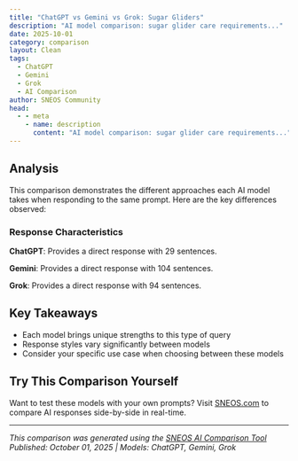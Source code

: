 ```yaml
---
title: "ChatGPT vs Gemini vs Grok: Sugar Gliders"
description: "AI model comparison: sugar glider care requirements..."
date: 2025-10-01
category: comparison
layout: Clean
tags:
  - ChatGPT
  - Gemini
  - Grok
  - AI Comparison
author: SNEOS Community
head:
  - - meta
    - name: description
      content: "AI model comparison: sugar glider care requirements..."
---
```


<ChatComparison
  title="ChatGPT vs Gemini vs Grok: Sugar Gliders"
  prompt="sugar glider care requirements"
  :responses='{
    "ChatGPT": "Sugar gliders are small, nocturnal marsupials native to Australia, Indonesia, and New Guinea. They can make wonderful pets but require specific care to thrive. Here are the primary care requirements for sugar gliders:\n\n### Housing\n- **Cage Size:** Minimum of 24\u201D x 24\u201D x 36\u201D tall, but bigger is always better since sugar gliders love to climb and glide.\n- **Bar Spacing:** No wider than \u00BD inch to prevent escapes.\n- **Material:** Wire cages with a solid base; avoid aquariums due to poor ventilation.\n- **Accessories:** Include branches, ropes, pouches or nesting boxes, exercise wheels (solid surface), and toys for mental stimulation.\n- **Bedding:** Use paper-based or aspen shavings; avoid cedar or pine as they are toxic.\n\n### Environment\n- **Temperature:** Maintain between 75-80\u00B0F (24-27\u00B0C). Avoid drafts and extreme temperature changes.\n- **Lighting:** Provide a natural day/night cycle. They are nocturnal, so they need darkness during the day to rest.\n- **Humidity:** Moderate humidity, around 50-60%. Use a humidifier if air is too dry.\n\n### Diet\n- **Staple Diet:** A balanced diet includes a mix of:\n  - Protein (insects like mealworms, crickets, or specially formulated sugar glider pellets).\n  - Fresh fruits (apples, pears, grapes, melons) and vegetables (carrots, sweet potatoes).\n  - Calcium and vitamin supplements to prevent nutritional deficiencies.\n- **Treats:** Occasional treats like small amounts of honey or yogurt.\n- **Water:** Fresh water should always be available (preferably in a water bottle).\n\n### Social Needs\n- Sugar gliders are highly social animals and should be kept in pairs or small groups to prevent loneliness and depression.\n- They bond strongly with their owners but need gentle, regular handling.\n\n### Health and Hygiene\n- Regularly clean the cage, food dishes, and water bottles.\n- Monitor for any signs of illness (lethargy, weight loss, changes in feces).\n- Provide opportunities for exercise outside the cage in a safe, supervised environment.\n\n### Veterinary Care\n- Establish a relationship with an exotic animal veterinarian.\n- Regular health check-ups and assistance with nail trimming or other care needs.\n\n### Additional Tips\n- Sugar gliders are nocturnal, so they are most active at night.\n- They can live 10-15 years in captivity with proper care.\n- Avoid using scented or chemical cleaning products near their cage.\n\nIf you\u2019re considering sugar gliders as pets, ensure you have the time, resources, and commitment to meet their needs for a happy, healthy life.",
    "Gemini": "Okay, let\u0027s break down the care requirements for sugar gliders.  They\u0027re complex and demanding pets, so thorough research is essential *before* considering getting them.\n\n**Important Considerations *Before* Getting Sugar Gliders:**\n\n*   **Legality:**  Sugar gliders are illegal in some states/countries. Check your local laws *before* even thinking about getting one.\n*   **Commitment:** Sugar gliders can live 10-15 years.  This is a long-term commitment.\n*   **Social Needs:**  Sugar gliders are *highly* social animals and *must* be kept in pairs or small groups. Keeping one alone is considered cruel and will lead to severe depression, behavioral problems, and health issues.\n*   **Nocturnal:** They are most active at night, which means you\u0027ll need to be active during their awake hours to bond with them.\n*   **Veterinary Care:**  You\u0027ll need to find a veterinarian experienced with exotic animals, particularly sugar gliders.  Not all vets are qualified.  This can be expensive.\n*   **Smell:** Sugar gliders have a distinct musky odor.  Males especially scent-mark. While proper cleaning helps, it\u0027s not entirely eliminated.\n*   **Noise:** They can be quite vocal, especially at night.\n*   **Escape Artists:**  They are small, agile, and can squeeze through tiny spaces.  Secure housing and careful handling are crucial.\n*   **Diet:** Their diet is complex and must be prepared carefully. Simply feeding them commercial pellets isn\u0027t sufficient and can lead to health problems.\n\n**Now, let\u0027s dive into the specific care aspects:**\n\n**1. Housing:**\n\n*   **Cage Size:** The bigger, the better! A minimum of 24\u0022 x 24\u0022 x 36\u0022 high *per pair* is recommended.  Taller cages are preferable for climbing. Wire cages with bars spaced no more than 1/2 inch apart are best.\n*   **Cage Material:** Powder-coated wire is ideal. Avoid galvanized metal, as it can be toxic if ingested.\n*   **Location:** Keep the cage in a quiet area, away from direct sunlight, drafts, and extreme temperatures.\n*   **Enrichment:**\n    *   **Sleeping Pouch:**  Provide at least one sleeping pouch per glider (soft fleece or cotton).  Check them regularly for cleanliness.\n    *   **Branches \u0026 Climbing Toys:**  Sugar gliders love to climb. Offer natural wood branches (make sure they are safe wood types), ropes, ladders, and other climbing toys.\n    *   **Toys:**  Provide a variety of safe toys to keep them entertained.  Rotate toys regularly to prevent boredom.  Safe toys include bird toys (without small parts), plastic baby toys, and cardboard tubes.\n    *   **Exercise Wheel:**  A solid-surface, glider-safe exercise wheel is essential for exercise.  Wheels with mesh or bars are dangerous and can cause injuries.\n\n**2. Diet:**\n\n*   **The HPW (High Protein Wombaroo) Diet or BML (Bourbon\u0027s Modified Leadbeater\u0027s) Diet are common starting points.** These recipes are complex and require very precise measurements and ingredients. Variations exist, but it\u0027s best to stick to the original recipes to start with until you gain experience. Here\u0027s a general overview. *It is crucial to do in-depth research on the specific diet you choose and adhere to the recipe meticulously.*\n*   **Base Mix (Protein and Nutrients):**\n    *   HPW: Wombaroo High Protein Supplement is a key ingredient.\n    *   BML: Includes ingredients like baby cereal, honey, hard-boiled eggs, applesauce, and vitamins.\n*   **Fruits and Vegetables:**  Offer a variety of fresh fruits and vegetables daily.  Examples:\n    *   **Fruits:** Apples, grapes, melon, berries, papaya, mango, kiwi\n    *   **Vegetables:** Sweet potato, carrots, corn, green beans, peas\n*   **Insects:** Offer live insects (mealworms, crickets) several times a week as a protein source.  Gut-load the insects before feeding them to your gliders (feed them nutritious food). Dusting the insects with a calcium supplement is a good idea.\n*   **Supplements:**  A calcium supplement is often recommended, especially if you are not using HPW or BML formulas. Follow a vet\u0027s recommendation.\n*   **Water:**  Provide fresh, clean water at all times in a sipper bottle and a small dish.\n*   **Avoid:**\n    *   Chocolate\n    *   Onions\n    *   Garlic\n    *   Avocado\n    *   Processed foods\n    *   Sweets and sugary treats\n    *   Nuts with shells (they can get stuck)\n*   **Feeding Schedule:** Offer the main diet in the evening, as they are nocturnal. Remove uneaten fresh food in the morning.\n\n**3.  Hygiene:**\n\n*   **Cage Cleaning:** Clean the cage thoroughly at least once a week.  Remove soiled bedding and wipe down surfaces.\n*   **Pouch Cleaning:** Wash sleeping pouches regularly.\n*   **Food and Water Dishes:** Wash food and water dishes daily.\n*   **Bathing:** Sugar gliders groom themselves, so you generally don\u0027t need to bathe them. If they get excessively dirty, you can use a damp washcloth to gently spot-clean them.\n\n**4. Handling and Bonding:**\n\n*   **Patience is Key:** Building trust with sugar gliders takes time and patience.\n*   **Start Slowly:** Begin by simply spending time near the cage, talking softly to them.\n*   **Hand-Feeding:** Offer treats from your hand to encourage them to approach you. Mealworms or small pieces of fruit are good options.\n*   **Pouch Time:** Once they are comfortable taking food from you, try to gently coax them into a bonding pouch that you wear.  This allows them to get used to your scent and presence.\n*   **Gentle Handling:** When handling, be gentle and avoid sudden movements. Support their body and tail.\n*   **Consistency:**  Interact with your gliders daily, especially during their active hours (evening and night).\n*   **Never Force Interaction:** If they are scared or stressed, back off and try again later.\n*   **Bonding Pouch:** wearing them close in a bonding pouch during the day helps to solidify the bond.\n\n**5. Health:**\n\n*   **Veterinary Checkups:**  Take your sugar gliders to a veterinarian experienced with exotic animals for regular checkups.\n*   **Common Health Problems:**\n    *   **Calcium Deficiency:** Can lead to hind leg paralysis (HLP). Proper diet and calcium supplementation are crucial.\n    *   **Obesity:**  Caused by overfeeding or a diet too high in fat.\n    *   **Dental Problems:**  Can occur if their diet is too soft.\n    *   **Parasites:**  Can be treated with medication.\n    *   **Stress-Related Illnesses:**  Stress can weaken their immune system and make them susceptible to illness.\n    *   **Injuries:** Can occur from falls or improper handling.\n*   **Signs of Illness:**\n    *   Loss of appetite\n    *   Lethargy\n    *   Diarrhea or constipation\n    *   Weight loss\n    *   Difficulty breathing\n    *   Discharge from eyes or nose\n    *   Changes in behavior\n    *   Self-mutilation\n*   **Isolate sick gliders:** Immediately isolate a sick glider from its cage mates to prevent the spread of illness.\n*   **Seek Veterinary Care Promptly:** If you notice any signs of illness, seek veterinary care immediately.\n\n**6. Enrichment and Mental Stimulation:**\n\n*   **Rotate Toys Regularly:**  Prevent boredom by rotating toys and providing new challenges.\n*   **Foraging Opportunities:**  Hide food in toys or around the cage to encourage natural foraging behavior.\n*   **Supervised Playtime Outside the Cage:**  Allow supervised playtime in a glider-proofed room.  Make sure there are no hazards such as electrical cords, toxic plants, or open windows.\n*   **Social Interaction:**  Spend time interacting with your gliders daily.  Talk to them, play with them, and offer them attention.\n\n**Important Reminders:**\n\n*   **Do your research!**  This is just an overview. Read books, join online forums, and talk to experienced sugar glider owners.\n*   **Find a qualified veterinarian *before* you get sugar gliders.**\n*   **Be prepared for the time, effort, and expense involved in caring for these animals.**\n*   **Consider adopting from a rescue organization.** There are many sugar gliders in need of good homes.\n*   **Don\u0027t get sugar gliders on a whim.**  They are a long-term commitment.\n*   **Never buy a single sugar glider.**\n\nSugar gliders can be rewarding pets for the right person, but they are not for everyone.  Be sure you are prepared to meet their complex needs before bringing them into your home.  Good luck!\n",
    "Grok": "Sugar gliders (Petaurus breviceps) are small, nocturnal marsupials native to Australia, New Guinea, and nearby islands. They are popular as exotic pets due to their small size, adorable appearance, and social nature. However, they have specific care requirements that must be met to ensure their health and well-being. Below is a detailed guide to sugar glider care:\n\n---\n\n### 1. Legal Considerations\n- **Check Local Laws**: Before getting a sugar glider, ensure they are legal to own in your area. Some states, provinces, or countries prohibit or restrict ownership of exotic pets like sugar gliders due to concerns about invasive species or animal welfare.\n- **Permit Requirements**: In some regions, a permit may be required to own a sugar glider.\n\n---\n\n### 2. Social Needs\n- **Social Animals**: Sugar gliders are highly social and should not be kept alone. They thrive in pairs or small groups. Keeping a single sugar glider can lead to loneliness, depression, and behavioral issues.\n- **Bonding with Humans**: They can bond with their owners but require daily interaction and handling to build trust. Spend time with them during their active hours (evenings and nights).\n- **Introduction**: When introducing new sugar gliders, do so gradually in a neutral space to avoid territorial conflicts.\n\n---\n\n### 3. Housing\n- **Cage Size**: Provide a large, tall cage with plenty of vertical space for climbing. A minimum size for a pair of sugar gliders is about 24\u0022 W x 24\u0022 D x 36\u0022 H (larger is better).\n- **Bar Spacing**: The bars should be no more than 0.5 inches apart to prevent escapes or injuries.\n- **Materials**: Use a cage made of uncoated wire mesh for ventilation, but ensure there are no sharp edges. Avoid cages with plastic coatings that gliders can chew.\n- **Enrichment**: Include branches, ropes, ladders, and platforms for climbing and exercise. Provide pouches or nest boxes for sleeping, as sugar gliders like to hide and feel secure.\n- **Location**: Place the cage in a quiet, draft-free area away from direct sunlight and extreme temperatures. Avoid areas with loud noises or high foot traffic during the day, as they are nocturnal and need rest.\n- **Temperature**: Maintain a temperature of 70\u201380\u00B0F (21\u201327\u00B0C). They are sensitive to cold and heat, so avoid placing their cage near heaters, air conditioners, or windows.\n\n---\n\n### 4. Diet\nSugar gliders have specific dietary needs, and improper feeding is a common cause of health issues. Their diet in the wild includes nectar, sap, insects, and small vertebrates. In captivity, their diet should mimic this balance.\n\n- **Balanced Diet**:\n  - **Protein (25\u201330% of diet)**: Offer insects (crickets, mealworms) or high-quality commercial glider pellets. Small amounts of cooked, unseasoned chicken or eggs can also be given.\n  - **Fruits and Vegetables (50\u201360% of diet)**: Provide a variety of fresh fruits (e.g., apples, bananas, grapes, mangoes) and vegetables (e.g., sweet potatoes, carrots, peas). Avoid toxic foods like avocado, chocolate, and onions.\n  - **Nectar/Sap Substitute (20\u201325% of diet)**: Use a commercial glider nectar mix (like Glide-R-Chow or Leadbeater\u2019s Mix) or a homemade recipe approved by a vet to provide essential nutrients.\n- **Calcium-to-Phosphorus Ratio**: Ensure a proper balance (2:1) to prevent metabolic bone disease (MBD). Calcium supplements or gut-loaded insects can help.\n- **Water**: Provide fresh, clean water daily in a bottle or shallow dish. Avoid tap water with high chlorine content; filtered or bottled water is better.\n- **Feeding Schedule**: Feed in the evening, as they are nocturnal. Remove uneaten fresh food after 12\u201324 hours to prevent spoilage.\n- **Avoid**: Do not feed sugary human foods, dairy, or high-fat items, as these can lead to obesity and health problems.\n\n---\n\n### 5. Health and Veterinary Care\n- **Find an Exotic Vet**: Sugar gliders require specialized care, so locate a veterinarian experienced with exotic pets before bringing one home.\n- **Common Health Issues**:\n  - **Metabolic Bone Disease (MBD)**: Caused by calcium deficiency or an improper diet, leading to weak bones, tremors, or paralysis. Prevent with a balanced diet and calcium supplements if needed.\n  - **Obesity**: Caused by overfeeding or lack of exercise.\n  - **Stress-Related Issues**: Loneliness or poor environment can lead to self-mutilation or behavioral issues.\n  - **Parasites and Infections**: Regularly check for mites, fleas, and respiratory or digestive issues.\n- **Lifespan**: With proper care, sugar gliders can live 10\u201315 years in captivity.\n- **Spaying/Neutering**: Consider neutering males to prevent aggression and odor, and spaying females to avoid reproductive health issues. Consult a vet for the best approach.\n\n---\n\n### 6. Exercise and Mental Stimulation\n- **Out-of-Cage Time**: Allow supervised out-of-cage time daily (at least 1\u20132 hours) in a glider-safe room. Remove hazards like electrical cords, toxic plants, and open windows.\n- **Toys**: Provide safe toys like bird toys, bells, and foraging toys to keep them mentally stimulated. Rotate toys regularly to prevent boredom.\n- **Climbing Opportunities**: Their natural behavior involves climbing and gliding, so provide plenty of vertical space and structures in and out of the cage.\n- **Bonding Pouches**: Use a bonding pouch or small carrying bag to spend time with them during the day while they rest.\n\n---\n\n### 7. Grooming and Hygiene\n- **Self-Grooming**: Sugar gliders groom themselves and do not need baths. Bathing can strip natural oils from their fur and cause stress.\n- **Nail Trimming**: Their nails can grow long and sharp, so trim them regularly (every 2\u20134 weeks) or provide natural surfaces (like branches) for them to wear down their nails.\n- **Odor Control**: Males have scent glands and may mark territory, especially if not neutered. Keep the cage clean by spot-cleaning daily and doing a full clean weekly with a pet-safe disinfectant.\n- **Litter Training**: They cannot be fully litter-trained, but some owners place trays under favorite perches to catch droppings.\n\n---\n\n### 8. Handling and Interaction\n- **Slow Introduction**: Sugar gliders may be shy or nip when first introduced. Allow them to adjust to their new environment for a few days before handling.\n- **Gentle Handling**: Use both hands to scoop them up or let them climb onto you. Avoid grabbing them from above, as this mimics a predator.\n- **Evening Interaction**: Since they are nocturnal, interact with them during late afternoon or evening when they are awake and active.\n- **Children and Other Pets**: Supervise interactions with children and keep sugar gliders away from dogs, cats, or other predatory animals.\n\n---\n\n### 9. Breeding Considerations\n- **Avoid Unplanned Breeding**: Sugar gliders can reproduce quickly if males and females are housed together. Females carry joeys (babies) in a pouch for about 16 days, and joeys remain dependent for 2\u20133 months.\n- **Responsible Ownership**: Breeding should only be done by experienced owners with a plan for the offspring. Spaying/neutering is often recommended for pet gliders.\n\n---\n\n### 10. Things to Know Before Owning a Sugar Glider\n- **Time Commitment**: They require daily interaction and care, as well as significant time for bonding.\n- **Cost**: Initial setup (cage, accessories) and ongoing costs (food, vet care) can be expensive.\n- **Noise**: Sugar gliders are vocal, making barking, crabbing, or hissing sounds, especially at night. Be prepared for some noise if their cage is near sleeping areas.\n- **Lifespan Commitment**: With a lifespan of 10\u201315 years, owning a sugar glider is a long-term responsibility.\n\n---\n\n### Summary\nSugar gliders can be rewarding pets for dedicated owners who are prepared to meet their unique needs. They require a proper diet, a stimulating environment, social interaction, and regular veterinary care. Research thoroughly and ensure you can commit to their care before bringing one into your home. If possible, connect with local exotic pet communities or \u0441\u0430\u0445\u0430\u0440\u043D\u044B\u0439 \u043F\u043E\u0441\u0441\u0443\u043C owners for additional support and advice.\n\nIf you have specific questions about sugar glider care or need help with a particular aspect, feel free to ask!"
  }'
  published-date="17:12"
/>

## Analysis

This comparison demonstrates the different approaches each AI model takes when responding to the same prompt. Here are the key differences observed:

### Response Characteristics

**ChatGPT**: Provides a direct response with 29 sentences. 

**Gemini**: Provides a direct response with 104 sentences. 

**Grok**: Provides a direct response with 94 sentences. 

## Key Takeaways

- Each model brings unique strengths to this type of query
- Response styles vary significantly between models
- Consider your specific use case when choosing between these models

## Try This Comparison Yourself

Want to test these models with your own prompts? Visit [SNEOS.com](https://sneos.com) to compare AI responses side-by-side in real-time.

---

*This comparison was generated using the [SNEOS AI Comparison Tool](https://sneos.com)*
*Published: October 01, 2025 | Models: ChatGPT, Gemini, Grok*
